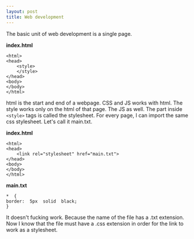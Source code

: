 ```yaml
---
layout: post
title: Web development
---
```

The basic unit of web development is a single page.

**index.html**

    <html>
    <head>
	    <style>
	    </style>
    </head>
    <body>
    </body>
    </html>

html is the start and end of a webpage. CSS and JS works with html.
The style works only on the html of that page. The JS as well. The part inside `<style>` tags is called the stylesheet. For every page, I can import the same css stylesheet. Let's call it main.txt.

**index.html**

    <html>
    <head>
	    <link rel="stylesheet" href="main.txt">
    </head>
    <body>
    </body>
    </html>

**main.txt**

    *  {
	border:  5px  solid  black;
	}

It doesn't fucking work. Because the name of the file has a .txt extension. Now I know that the file must have a .css extension in order for the link to work as a stylesheet.
<!--stackedit_data:
eyJoaXN0b3J5IjpbLTUxOTA3MDg3NSw3MzAzMDE4NzEsOTU1OT
k0MDgzXX0=
-->